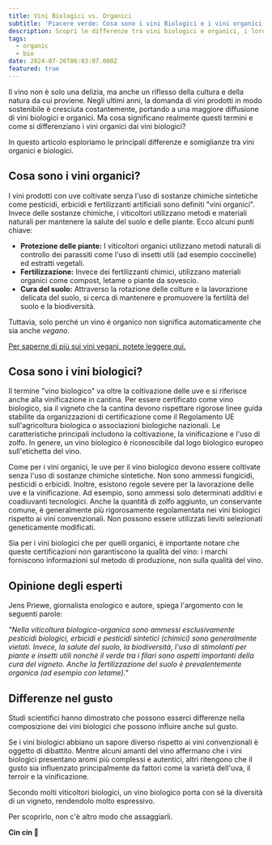 ```yaml
---
title: Vini Biologici vs. Organici
subtitle: 'Piacere verde: Cosa sono i vini Biologici e i vini organici'
description: Scopri le differenze tra vini biologici e organici, i loro metodi di produzione e l'impatto sul gusto. Ideale per appassionati e professionisti del vino.
tags:
  - organic
  - bio
date: 2024-07-26T06:03:07.000Z
featured: true
---
```


Il vino non è solo una delizia, ma anche un riflesso della cultura e della natura da cui proviene. Negli ultimi anni, la domanda di vini prodotti in modo sostenibile è cresciuta costantemente, portando a una maggiore diffusione di vini biologici e organici. Ma cosa significano realmente questi termini e come si differenziano i vini organici dai vini biologici?

In questo articolo esploriamo le principali differenze e somiglianze tra vini organici e biologici.

## Cosa sono i vini organici?

I vini prodotti con uve coltivate senza l'uso di sostanze chimiche sintetiche come pesticidi, erbicidi e fertilizzanti artificiali sono definiti "vini organici". Invece delle sostanze chimiche, i viticoltori utilizzano metodi e materiali naturali per mantenere la salute del suolo e delle piante. Ecco alcuni punti chiave:

- **Protezione delle piante:** I viticoltori organici utilizzano metodi naturali di controllo dei parassiti come l'uso di insetti utili (ad esempio coccinelle) ed estratti vegetali.
- **Fertilizzazione:** Invece dei fertilizzanti chimici, utilizzano materiali organici come compost, letame o piante da sovescio.
- **Cura del suolo:** Attraverso la rotazione delle colture e la lavorazione delicata del suolo, si cerca di mantenere e promuovere la fertilità del suolo e la biodiversità.

Tuttavia, solo perché un vino è organico non significa automaticamente che sia anche _vegano_.

[Per saperne di più sui vini vegani, potete leggere qui.](/it/blog/wines/vegan-wines)

## Cosa sono i vini biologici?

Il termine "vino biologico" va oltre la coltivazione delle uve e si riferisce anche alla vinificazione in cantina. Per essere certificato come vino biologico, sia il vigneto che la cantina devono rispettare rigorose linee guida stabilite da organizzazioni di certificazione come il Regolamento UE sull'agricoltura biologica o associazioni biologiche nazionali. Le caratteristiche principali includono la coltivazione, la vinificazione e l'uso di zolfo. In genere, un vino biologico è riconoscibile dal logo biologico europeo sull'etichetta del vino.

Come per i vini organici, le uve per il vino biologico devono essere coltivate senza l'uso di sostanze chimiche sintetiche. Non sono ammessi fungicidi, pesticidi o erbicidi. Inoltre, esistono regole severe per la lavorazione delle uve e la vinificazione. Ad esempio, sono ammessi solo determinati additivi e coadiuvanti tecnologici. Anche la quantità di zolfo aggiunto, un conservante comune, è generalmente più rigorosamente regolamentata nei vini biologici rispetto ai vini convenzionali. Non possono essere utilizzati lieviti selezionati geneticamente modificati.

Sia per i vini biologici che per quelli organici, è importante notare che queste certificazioni non garantiscono la qualità del vino: i marchi forniscono informazioni sul metodo di produzione, non sulla qualità del vino.

## Opinione degli esperti

Jens Priewe, giornalista enologico e autore, spiega l'argomento con le seguenti parole:

_"Nella viticoltura biologico-organica sono ammessi esclusivamente pesticidi biologici, erbicidi e pesticidi sintetici (chimici) sono generalmente vietati. Invece, la salute del suolo, la biodiversità, l'uso di stimolanti per piante e insetti utili nonché il verde tra i filari sono aspetti importanti della cura del vigneto. Anche la fertilizzazione del suolo è prevalentemente organica (ad esempio con letame)."_

## Differenze nel gusto

Studi scientifici hanno dimostrato che possono esserci differenze nella composizione dei vini biologici che possono influire anche sul gusto.

Se i vini biologici abbiano un sapore diverso rispetto ai vini convenzionali è oggetto di dibattito. Mentre alcuni amanti del vino affermano che i vini biologici presentano aromi più complessi e autentici, altri ritengono che il gusto sia influenzato principalmente da fattori come la varietà dell'uva, il terroir e la vinificazione.

Secondo molti viticoltori biologici, un vino biologico porta con sé la diversità di un vigneto, rendendolo molto espressivo.

Per scoprirlo, non c'è altro modo che assaggiarli.

**Cin cin 🍷**

